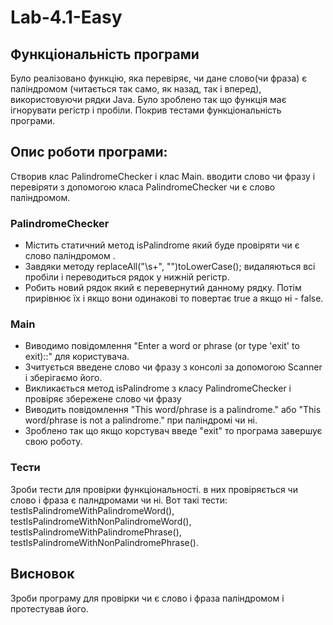 # Lab-4.1-Easy
## Функціональність програми
Було реалізовано функцію, яка перевіряє, чи дане слово(чи фраза) є паліндромом (читається так само, як назад, так і вперед), використовуючи рядки Java. Було зроблено так що функція має ігнорувати регістр і пробіли.
 Покрив тестами функціональність програми.
## Опис роботи програми:
Створив клас PalindromeChecker і клас Main.
вводити слово чи фразу і перевіряти з допомогою класа PalindromeChecker чи є слово паліндромом.
### PalindromeChecker
- Містить статичний метод isPalindrome який буде провіряти чи є слово паліндромом .
- Завдяки методу replaceAll("\\s+", "")toLowerCase(); видаляються всі пробіли і переводиться рядок у нижній регістр.
- Робить новий рядок який є перевернутий данному рядку. Потім прирівнює їх і якщо вони одинакові то повертає true а якщо ні - false.
### Main
   - Виводимо повідомлення "Enter a word or phrase (or type 'exit' to exit)::" для користувача.
   - Зчитується введене слово чи фразу з консолі за допомогою Scanner і зберігаємо його.
   - Викликається метод isPalindrome з класу PalindromeChecker і провіряє збережене слово чи фразу
   - Виводить повідомлення "This word/phrase is a palindrome." або "This word/phrase is not a palindrome." при паліндромі чи ні.
   - Зроблено так що якщо корстувач введе "exit" то програма завершує свою роботу.
### Тести
Зроби тести для провірки функціональності. в них провіряється чи слово і фраза є палндромами чи ні. Вот такі тести:
   testIsPalindromeWithPalindromeWord(), 
   testIsPalindromeWithNonPalindromeWord(),
   testIsPalindromeWithPalindromePhrase(),
   testIsPalindromeWithNonPalindromePhrase().
## Висновок
   Зроби програму для провірки чи є слово і фраза паліндромом і протестував його.
